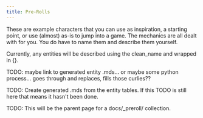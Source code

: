 ```yaml
---
title: Pre-Rolls
---
```


These are example characters that you can use as inspiration, a starting point, or use (almost) as-is to jump into a game. The mechanics are all dealt with for you. You do have to name them and describe them yourself.

Currently, any entities will be described using the clean_name and wrapped in {}.

TODO: maybe link to generated entity .mds... or maybe some python process... goes through and replaces, fills those curlies??

TODO: Create generated .mds from the entity tables. If this TODO is still here that means it hasn't been done.

TODO: This will be the parent page for a docs/_preroll/ collection.


